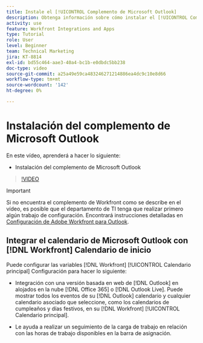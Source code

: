 ```yaml
---
title: Instale el [!UICONTROL Complemento de Microsoft Outlook]
description: Obtenga información sobre cómo instalar el [!UICONTROL Complemento de Microsoft Outlook]
activity: use
feature: Workfront Integrations and Apps
type: Tutorial
role: User
level: Beginner
team: Technical Marketing
jira: KT-8814
exl-id: bd55c464-aae3-40a4-bc1b-e0dbdc5bb238
doc-type: video
source-git-commit: a25a49e59ca483246271214886ea4dc9c10e8d66
workflow-type: tm+mt
source-wordcount: '142'
ht-degree: 0%

---
```


# Instalación del complemento de Microsoft Outlook

En este vídeo, aprenderá a hacer lo siguiente:

* Instalación del complemento de Microsoft Outlook

>[!VIDEO](https://video.tv.adobe.com/v/335115/?quality=12&learn=on)

>[!IMPORTANT]
>
>Si no encuentra el complemento de Workfront como se describe en el vídeo, es posible que el departamento de TI tenga que realizar primero algún trabajo de configuración. Encontrará instrucciones detalladas en [Configuración de Adobe Workfront para Outlook](https://experienceleague.adobe.com/docs/workfront/using/adobe-workfront-integrations/workfront-for-outlook/set-up-workfront-for-outlook.html).

## Integrar el calendario de Microsoft Outlook con [!DNL Workfront] Calendario de inicio

Puede configurar las variables [!DNL Workfront] [!UICONTROL Calendario principal] Configuración para hacer lo siguiente:

* Integración con una versión basada en web de [!DNL Outlook] en alojados en la nube [!DNL Office 365] o [!DNL Outlook Live]. Puede mostrar todos los eventos de su [!DNL Outlook] calendario y cualquier calendario asociado que seleccione, como los calendarios de cumpleaños y días festivos, en su [!DNL Workfront] [!UICONTROL Calendario principal].

* Le ayuda a realizar un seguimiento de la carga de trabajo en relación con las horas de trabajo disponibles en la barra de asignación.
